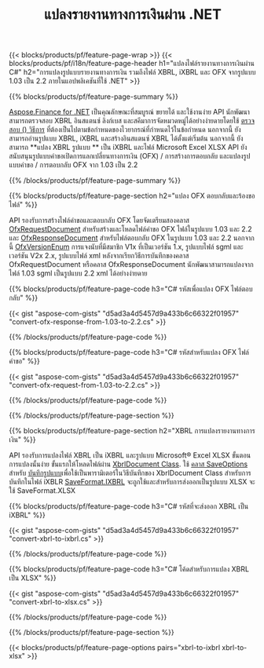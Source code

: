 ﻿---
title: แปลงรายงานทางการเงินผ่าน .NET
url: /th/net/conversion/
description:  C# รหัสเพื่อแปลงรายงานทางการเงินในรูปแบบไฟล์ XBRL, iXBRL และ OFX ผ่านไลบรารี .NET
---
{{< blocks/products/pf/feature-page-wrap >}}
{{< blocks/products/pf/i18n/feature-page-header h1="แปลงไฟล์รายงานทางการเงินผ่าน C#" h2="การแปลงรูปแบบรายงานทางการเงิน รวมถึงไฟล์ XBRL, iXBRL และ OFX จากรูปแบบ 1.03 เป็น 2.2 ภายในแอปพลิเคชันที่ใช้ .NET" >}}

{{% blocks/products/pf/feature-page-summary %}}

[Aspose.Finance for .NET](https://products.aspose.com/finance/net/) เป็นคุณลักษณะที่สมบูรณ์ ขยายได้ และใช้งานง่าย API นักพัฒนาสามารถตรวจสอบ XBRL อินสแตนซ์ ลิงก์เบส และสคีมาการจัดหมวดหมู่ได้อย่างง่ายดายโดยใช้ [ตรวจสอบ () วิธีการ](https://apireference.aspose.com/finance/net/aspose.finance.xbrl/xbrlinstance/methods/validate) ที่ต้องเป็นไปตามข้อกำหนดของไวยากรณ์ที่กำหนดไว้ในข้อกำหนด นอกจากนี้ ยังสามารถอ่านรูปแบบ XBRL, iXBRL และสร้างอินสแตนซ์ XBRL ได้ตั้งแต่เริ่มต้น นอกจากนี้ ยังสามารถ **แปลง XBRL รูปแบบ ** เป็น iXBRL และไฟล์ Microsoft Excel XLSX API ยังสนับสนุนรูปแบบคำขอเปิดการแลกเปลี่ยนทางการเงิน (OFX) / การสร้างการตอบกลับ และแปลงรูปแบบคำขอ / การตอบกลับ OFX จาก 1.03 เป็น 2.2

{{% /blocks/products/pf/feature-page-summary %}}

{{% blocks/products/pf/feature-page-section h2="แปลง OFX ตอบกลับและร้องขอไฟล์" %}}

API รองรับการสร้างไฟล์คำขอและตอบกลับ OFX โดยจัดเตรียมสองคลาส [OfxRequestDocument](https://apireference.aspose.com/finance/net/aspose.finance.ofx/ofxrequestdocument) สำหรับสร้างและโหลดไฟล์คำขอ OFX ไฟล์ในรูปแบบ 1.03 และ 2.2 และ [OfxResponseDocument](https://apireference.aspose.com/finance/net/aspose.finance.ofx/ofxresponsedocument) สำหรับไฟล์ตอบกลับ OFX ในรูปแบบ 1.03 และ 2.2 นอกจากนี้ [OfxVersionEnum](https://apireference.aspose.com/finance/net/aspose.finance.ofx/ofxversionenum) การแจงนับที่มีสมาชิก V1x ที่เป็นเวอร์ชัน 1.x, รูปแบบไฟล์ sgml และเวอร์ชัน V2x 2.x, รูปแบบไฟล์ xml หลังจากเรียกวิธีการบันทึกของคลาส OfxRequestDocument หรือคลาส OfxResponseDocument นักพัฒนาสามารถแปลงจากไฟล์ 1.03 sgml เป็นรูปแบบ 2.2 xml ได้อย่างง่ายดาย


{{% blocks/products/pf/feature-page-code h3="C# รหัสเพื่อแปลง OFX ไฟล์ตอบกลับ" %}}

{{< gist "aspose-com-gists" "d5ad3a4d5457d9a433b6c66322f01957" "convert-ofx-response-from-1.03-to-2.2.cs" >}} 

{{% /blocks/products/pf/feature-page-code %}}

{{% blocks/products/pf/feature-page-code h3="C# รหัสสำหรับแปลง OFX ไฟล์คำขอ" %}}

{{< gist "aspose-com-gists" "d5ad3a4d5457d9a433b6c66322f01957" "convert-ofx-request-from-1.03-to-2.2.cs" >}} 

{{% /blocks/products/pf/feature-page-code %}}

{{% /blocks/products/pf/feature-page-section %}}

{{% blocks/products/pf/feature-page-section h2="XBRL การแปลงรายงานทางการเงิน" %}}

API รองรับการแปลงไฟล์ XBRL เป็น iXBRL และรูปแบบ Microsoft® Excel XLSX ขั้นตอนการแปลงนั้นง่าย ขั้นแรกให้โหลดไฟล์ผ่าน [XbrlDocument Class](https://apireference.aspose.com/finance/net/aspose.finance.xbrl/xbrldocument). ใช้ [คลาส SaveOptions](https://apireference.aspose.com/finance/net/aspose.finance.xbrl/saveoptions) สำหรับ [บันทึกรูปแบบ](https://apireference.aspose.com/finance/net/aspose.finance.xbrl/saveoptions/properties/saveformat)เพื่อใช้เป็นพารามิเตอร์ในวิธีบันทึกของ XbrlDocument Class สำหรับการบันทึกในไฟล์ iXBLR [SaveFormat.IXBRL](https://apireference.aspose.com/finance/net/aspose.finance.xbrl/saveformat) จะถูกใช้และสำหรับการส่งออกเป็นรูปแบบ XLSX จะใช้ SaveFormat.XLSX

{{% blocks/products/pf/feature-page-code h3="C# รหัสที่จะส่งออก XBRL เป็น iXBRL" %}}

{{< gist "aspose-com-gists" "d5ad3a4d5457d9a433b6c66322f01957" "convert-xbrl-to-ixbrl.cs" >}} 

{{% /blocks/products/pf/feature-page-code %}}

{{% blocks/products/pf/feature-page-code h3="C# โค้ดสำหรับการแปลง XBRL เป็น XLSX" %}}

{{< gist "aspose-com-gists" "d5ad3a4d5457d9a433b6c66322f01957" "convert-xbrl-to-xlsx.cs" >}} 

{{% /blocks/products/pf/feature-page-code %}}

{{% /blocks/products/pf/feature-page-section %}}

{{< blocks/products/pf/feature-page-options pairs="xbrl-to-ixbrl xbrl-to-xlsx" >}}